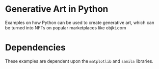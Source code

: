 # Generative Art in Python
Examples on how Python can be used to create generative art, which can be turned into NFTs on popular marketplaces like objkt.com

# Dependencies
These examples are dependent upon the `matplotlib` and `samila` libraries.

